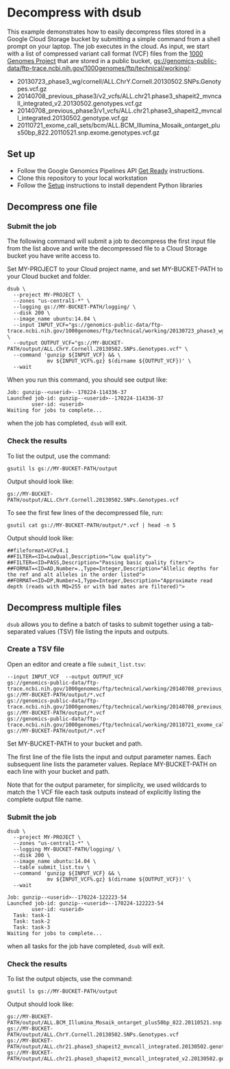 # Decompress with dsub

This example demonstrates how to easily decompress files stored in a Google
Cloud Storage bucket by submitting a simple command from a shell prompt
on your laptop. The job executes in the cloud. As input, we start with a list
of compressed variant call format (VCF) files from the
[1000 Genomes Project](http://www.internationalgenome.org/)
that are stored in a public bucket,
[gs://genomics-public-data/ftp-trace.ncbi.nih.gov/1000genomes/ftp/technical/working/](https://console.cloud.google.com/storage/browser/genomics-public-data/ftp-trace.ncbi.nih.gov/1000genomes/ftp/technical/working/):

*   20130723_phase3_wg/cornell/ALL.ChrY.Cornell.20130502.SNPs.Genotypes.vcf.gz
*   20140708_previous_phase3/v2_vcfs/ALL.chr21.phase3_shapeit2_mvncall_integrated_v2.20130502.genotypes.vcf.gz
*   20140708_previous_phase3/v1_vcfs/ALL.chr21.phase3_shapeit2_mvncall_integrated.20130502.genotype.vcf.gz
*   20110721_exome_call_sets/bcm/ALL.BCM_Illumina_Mosaik_ontarget_plus50bp_822.20110521.snp.exome.genotypes.vcf.gz

## Set up

* Follow the Google Genomics Pipelines API
[Get Ready](https://cloud.google.com/genomics/v1alpha2/pipelines#get_ready)
instructions.
* Clone this repository to your local workstation
* Follow the [Setup](../../README.md#setup) instructions to install dependent
Python libraries

## Decompress one file

### Submit the job

The following command will submit a job to decompress the first input file
from the list above and write the decompressed file to a Cloud Storage bucket
you have write access to.

Set MY-PROJECT to your Cloud project name, and set MY-BUCKET-PATH to your
Cloud bucket and folder.

```
dsub \
  --project MY-PROJECT \
  --zones "us-central1-*" \
  --logging gs://MY-BUCKET-PATH/logging/ \
  --disk 200 \
  --image_name ubuntu:14.04 \
  --input INPUT_VCF="gs://genomics-public-data/ftp-trace.ncbi.nih.gov/1000genomes/ftp/technical/working/20130723_phase3_wg/cornell/ALL.ChrY.Cornell.20130502.SNPs.Genotypes.vcf.gz" \
  --output OUTPUT_VCF="gs://MY-BUCKET-PATH/output/ALL.ChrY.Cornell.20130502.SNPs.Genotypes.vcf" \
  --command 'gunzip ${INPUT_VCF} && \
             mv ${INPUT_VCF%.gz} $(dirname ${OUTPUT_VCF})' \
  --wait
```

When you run this command, you should see output like:

```
Job: gunzip--<userid>--170224-114336-37
Launched job-id: gunzip--<userid>--170224-114336-37
        user-id: <userid>
Waiting for jobs to complete...
```

when the job has completed, `dsub` will exit.

### Check the results

To list the output, use the command:

```
gsutil ls gs://MY-BUCKET-PATH/output
```

Output should look like:

```
gs://MY-BUCKET-PATH/output/ALL.ChrY.Cornell.20130502.SNPs.Genotypes.vcf
```

To see the first few lines of the decompressed file, run:

```
gsutil cat gs://MY-BUCKET-PATH/output/*.vcf | head -n 5
```

Output should look like:

```
##fileformat=VCFv4.1
##FILTER=<ID=LowQual,Description="Low quality">
##FILTER=<ID=PASS,Description="Passing basic quality fiters">
##FORMAT=<ID=AD,Number=.,Type=Integer,Description="Allelic depths for the ref and alt alleles in the order listed">
##FORMAT=<ID=DP,Number=1,Type=Integer,Description="Approximate read depth (reads with MQ=255 or with bad mates are filtered)">
```

## Decompress multiple files

`dsub` allows you to define a batch of tasks to submit together using a
tab-separated values (TSV) file listing the inputs and outputs.

### Create a TSV file

Open an editor and create a file `submit_list.tsv`:

```
--input INPUT_VCF  --output OUTPUT_VCF
gs://genomics-public-data/ftp-trace.ncbi.nih.gov/1000genomes/ftp/technical/working/20140708_previous_phase3/v2_vcfs/ALL.chr21.phase3_shapeit2_mvncall_integrated_v2.20130502.genotypes.vcf.gz  gs://MY-BUCKET-PATH/output/*.vcf
gs://genomics-public-data/ftp-trace.ncbi.nih.gov/1000genomes/ftp/technical/working/20140708_previous_phase3/v1_vcfs/ALL.chr21.phase3_shapeit2_mvncall_integrated.20130502.genotype.vcf.gz  gs://MY-BUCKET-PATH/output/*.vcf
gs://genomics-public-data/ftp-trace.ncbi.nih.gov/1000genomes/ftp/technical/working/20110721_exome_call_sets/bcm/ALL.BCM_Illumina_Mosaik_ontarget_plus50bp_822.20110521.snp.exome.genotypes.vcf.gz  gs://MY-BUCKET-PATH/output/*.vcf
```

Set MY-BUCKET-PATH to your bucket and path.

The first line of the file lists the input and output parameter names.
Each subsequent line lists the parameter values.
Replace MY-BUCKET-PATH on each line with your bucket and path.

Note that for the output parameter, for simplicity, we used wildcards to match
the 1 VCF file each task outputs instead of explicitly listing the complete
output file name.

### Submit the job

```
dsub \
  --project MY-PROJECT \
  --zones "us-central1-*" \
  --logging MY-BUCKET-PATH/logging/ \
  --disk 200 \
  --image_name ubuntu:14.04 \
  --table submit_list.tsv \
  --command 'gunzip ${INPUT_VCF} && \
             mv ${INPUT_VCF%.gz} $(dirname ${OUTPUT_VCF})' \
  --wait
```

```
Job: gunzip--<userid>--170224-122223-54
Launched job-id: gunzip--<userid>--170224-122223-54
        user-id: <userid>
  Task: task-1
  Task: task-2
  Task: task-3
Waiting for jobs to complete...
```

when all tasks for the job have completed, `dsub` will exit.

### Check the results

To list the output objects, use the command:

```
gsutil ls gs://MY-BUCKET-PATH/output
```

Output should look like:

```
gs://MY-BUCKET-PATH/output/ALL.BCM_Illumina_Mosaik_ontarget_plus50bp_822.20110521.snp.exome.genotypes.vcf
gs://MY-BUCKET-PATH/output/ALL.ChrY.Cornell.20130502.SNPs.Genotypes.vcf
gs://MY-BUCKET-PATH/output/ALL.chr21.phase3_shapeit2_mvncall_integrated.20130502.genotype.vcf
gs://MY-BUCKET-PATH/output/ALL.chr21.phase3_shapeit2_mvncall_integrated_v2.20130502.genotypes.vcf
```

